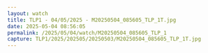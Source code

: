 ```yaml
---
layout: watch
title: TLP1 - 04/05/2025 - M20250504_085605_TLP_1T.jpg
date: 2025-05-04 08:56:05
permalink: /2025/05/04/watch/M20250504_085605_TLP_1
capture: TLP1/2025/202505/20250503/M20250504_085605_TLP_1T.jpg
---
```

